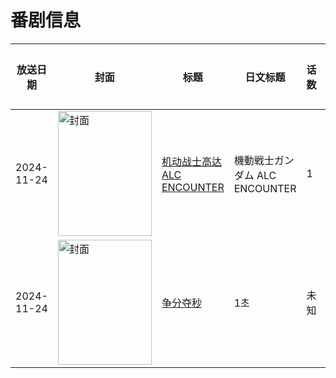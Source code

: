# 番剧信息

|放送日期|封面|标题|日文标题|话数|评分|评分人数|
|---|---|---|---|---|---|---|
|2024-11-24|<img src="//lain.bgm.tv/pic/cover/c/dd/c9/522359_BGF78.jpg" alt="封面" style="width:150px;height:200px;object-fit:cover;">|[机动战士高达 ALC ENCOUNTER](https://bangumi.tv/subject/522359)|機動戦士ガンダム ALC ENCOUNTER|1|3.6|59人评分|
|2024-11-24|<img src="//lain.bgm.tv/pic/cover/c/3b/25/523538_V1tQR.jpg" alt="封面" style="width:150px;height:200px;object-fit:cover;">|[争分夺秒](https://bangumi.tv/subject/523538)|1초|未知|||
